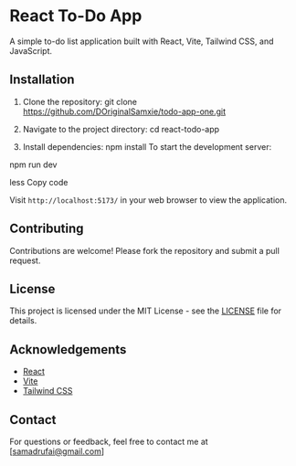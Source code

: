 # React To-Do App

A simple to-do list application built with React, Vite, Tailwind CSS, and JavaScript.

## Installation

1. Clone the repository:
   git clone https://github.com/DOriginalSamxie/todo-app-one.git
2. Navigate to the project directory:
   cd react-todo-app

3. Install dependencies: npm install
   To start the development server:

npm run dev

less
Copy code

Visit `http://localhost:5173/` in your web browser to view the application.

## Contributing

Contributions are welcome! Please fork the repository and submit a pull request.

## License

This project is licensed under the MIT License - see the [LICENSE](LICENSE) file for details.

## Acknowledgements

- [React](https://reactjs.org/)
- [Vite](https://vitejs.dev/)
- [Tailwind CSS](https://tailwindcss.com/)

## Contact

For questions or feedback, feel free to contact me at [samadrufai@gmail.com]
